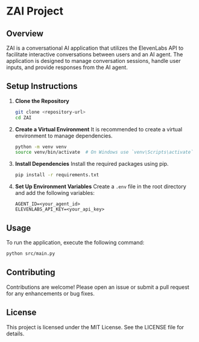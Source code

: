 # ZAI Project

## Overview
ZAI is a conversational AI application that utilizes the ElevenLabs API to facilitate interactive conversations between users and an AI agent. The application is designed to manage conversation sessions, handle user inputs, and provide responses from the AI agent.

## Setup Instructions

1. **Clone the Repository**
   ```bash
   git clone <repository-url>
   cd ZAI
   ```

2. **Create a Virtual Environment**
   It is recommended to create a virtual environment to manage dependencies.
   ```bash
   python -m venv venv
   source venv/bin/activate  # On Windows use `venv\Scripts\activate`
   ```

3. **Install Dependencies**
   Install the required packages using pip.
   ```bash
   pip install -r requirements.txt
   ```

4. **Set Up Environment Variables**
   Create a `.env` file in the root directory and add the following variables:
   ```
   AGENT_ID=<your_agent_id>
   ELEVENLABS_API_KEY=<your_api_key>
   ```

## Usage
To run the application, execute the following command:
```bash
python src/main.py
```

## Contributing
Contributions are welcome! Please open an issue or submit a pull request for any enhancements or bug fixes.

## License
This project is licensed under the MIT License. See the LICENSE file for details.